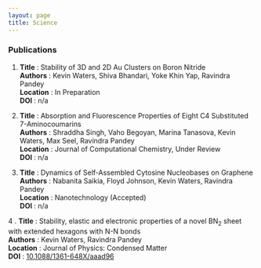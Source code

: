 ```yaml
---
layout: page
title: Science
---
```


### Publications 

1. <strong>Title</strong>    : Stability of 3D and 2D Au Clusters on Boron Nitride <br /> 
   <strong>Authors</strong>  : Kevin Waters, Shiva Bhandari, Yoke Khin Yap, Ravindra Pandey <br /> 
   <strong>Location</strong> : In Preparation <br /> 
   <strong>DOI</strong>      : n/a

2. <strong>Title</strong>    : Absorption and Fluorescence Properties of Eight C4 Substituted 7-Aminocoumarins <br />
   <strong>Authors</strong>  : Shraddha Singh, Vaho Begoyan, Marina Tanasova, Kevin Waters, Max Seel, Ravindra Pandey <br />
   <strong>Location</strong> : Journal of Computational Chemistry, Under Review <br />
   <strong>DOI</strong>      : n/a

3. <strong>Title</strong>    : Dynamics of Self-Assembled Cytosine Nucleobases on Graphene <br />
   <strong>Authors</strong>  : Nabanita Saikia, Floyd Johnson, Kevin Waters, Ravindra Pandey <br />
   <strong>Location</strong> : Nanotechnology (Accepted) <br />
   <strong>DOI</strong>      : n/a <br />

4 . <strong>Title</strong>    : Stability, elastic and electronic properties of a novel BN<sub>2</sub> sheet with extended hexagons with N-N bonds <br />
    <strong>Authors</strong>  : Kevin Waters, Ravindra Pandey <br />
    <strong>Location</strong> : Journal of Physics: Condensed Matter <br />
    <strong>DOI</strong>      : [10.1088/1361-648X/aaad96](https://doi.org/10.1088/1361-648X/aaad96) <br />

